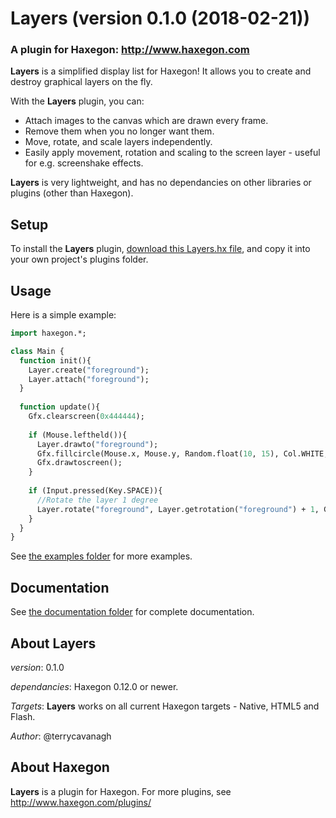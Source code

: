 # Layers (version 0.1.0 (2018-02-21))
### A plugin for Haxegon: http://www.haxegon.com

**Layers** is a simplified display list for Haxegon! It allows you to create and destroy graphical layers on the fly.

With the **Layers** plugin, you can:
 - Attach images to the canvas which are drawn every frame.
 - Remove them when you no longer want them.
 - Move, rotate, and scale layers independently.
 - Easily apply movement, rotation and scaling to the screen layer - useful for e.g. screenshake effects.

**Layers** is very lightweight, and has no dependancies on other libraries or plugins (other than Haxegon).

## Setup

To install the **Layers** plugin, <a href="https://raw.githubusercontent.com/haxegon/plugin_layers/master/plugins/Layer.hx">download this Layers.hx file</a>, and copy it into your own project's plugins folder.

## Usage

Here is a simple example:

``` haxe
import haxegon.*;

class Main {
  function init(){
    Layer.create("foreground");
    Layer.attach("foreground");
  }
  
  function update(){
    Gfx.clearscreen(0x444444);
    
    if (Mouse.leftheld()){
      Layer.drawto("foreground");
      Gfx.fillcircle(Mouse.x, Mouse.y, Random.float(10, 15), Col.WHITE, 0.75);
      Gfx.drawtoscreen();
    }
    
    if (Input.pressed(Key.SPACE)){
      //Rotate the layer 1 degree
      Layer.rotate("foreground", Layer.getrotation("foreground") + 1, Gfx.CENTER, Gfx.CENTER);
    }
  }
}
```

See <a href="https://github.com/haxegon/plugin_layers/tree/master/examples">the examples folder</a> for more examples. 

## Documentation

See <a href="https://github.com/haxegon/plugin_layers/tree/master/documentation">the documentation folder</a> for complete documentation.

## About Layers

*version*: 0.1.0

*dependancies*: Haxegon 0.12.0 or newer.

*Targets*: **Layers** works on all current Haxegon targets - Native, HTML5 and Flash.

*Author*: @terrycavanagh

## About Haxegon

**Layers** is a plugin for Haxegon. For more plugins, see http://www.haxegon.com/plugins/

